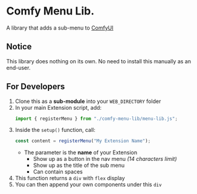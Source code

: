 ﻿# Comfy Menu Lib.
A library that adds a sub-menu to [ComfyUI](https://github.com/comfyanonymous/ComfyUI)

## Notice
This library does nothing on its own. No need to install this manually as an end-user.

## For Developers
1. Clone this as a **sub-module** into your `WEB_DIRECTORY` folder
2. In your main Extension script, add:
    ```js
    import { registerMenu } from "./comfy-menu-lib/menu-lib.js";
    ```
3. Inside the `setup()` function, call:
    ```js
    const content = registerMenu("My Extension Name");
    ```
    - The parameter is the **name** of your Extension
        - Show up as a button in the nav menu *(14 characters limit)*
        - Show up as the title of the sub menu
        - Can contain spaces
4. This function returns a `div` with `flex` display
5. You can then append your own components under this `div`
